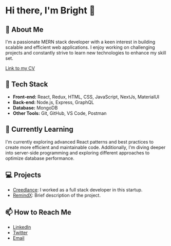 # Hi there, I'm Bright 👋

## 🚀 About Me
I'm a passionate MERN stack developer with a keen interest in building scalable and efficient web applications. I enjoy working on challenging projects and constantly strive to learn new technologies to enhance my skill set.

[Link to my CV](https://drive.google.com/file/d/1tz34_woplRoj4S1KAtA2wz492CbHzZT7/view?usp=drive_link)

## 🔧 Tech Stack
- **Front-end:** React, Redux, HTML, CSS, JavaScript, NextJs, MaterialUI
- **Back-end:** Node.js, Express, GraphQL
- **Database:** MongoDB
- **Other Tools:** Git, GitHub, VS Code, Postman

## 🌱 Currently Learning
I'm currently exploring advanced React patterns and best practices to create more efficient and maintainable code. Additionally, I'm diving deeper into server-side programming and exploring different approaches to optimize database performance.

## 💻 Projects
- [Creedlance](https://creedlance.net): I worked as a full stack developer in this startup.
- [RemindX](link): Brief description of the project.

## 📫 How to Reach Me
- [LinkedIn](https://www.linkedin.com/in/agu-bright-830b881b1)
- [Twitter](https://twitter.com/Bub_Bryson)
- [Email](mailto:brightagu2@gmail.com)


